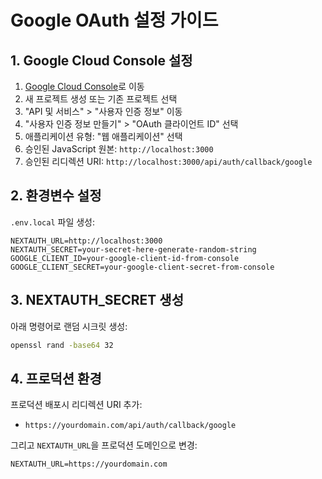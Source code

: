 # Google OAuth 설정 가이드

## 1. Google Cloud Console 설정

1. [Google Cloud Console](https://console.cloud.google.com/)로 이동
2. 새 프로젝트 생성 또는 기존 프로젝트 선택
3. "API 및 서비스" > "사용자 인증 정보" 이동
4. "사용자 인증 정보 만들기" > "OAuth 클라이언트 ID" 선택
5. 애플리케이션 유형: "웹 애플리케이션" 선택
6. 승인된 JavaScript 원본: `http://localhost:3000`
7. 승인된 리디렉션 URI: `http://localhost:3000/api/auth/callback/google`

## 2. 환경변수 설정

`.env.local` 파일 생성:

```env
NEXTAUTH_URL=http://localhost:3000
NEXTAUTH_SECRET=your-secret-here-generate-random-string
GOOGLE_CLIENT_ID=your-google-client-id-from-console
GOOGLE_CLIENT_SECRET=your-google-client-secret-from-console
```

## 3. NEXTAUTH_SECRET 생성

아래 명령어로 랜덤 시크릿 생성:

```bash
openssl rand -base64 32
```

## 4. 프로덕션 환경

프로덕션 배포시 리디렉션 URI 추가:
- `https://yourdomain.com/api/auth/callback/google`

그리고 `NEXTAUTH_URL`을 프로덕션 도메인으로 변경:
```env
NEXTAUTH_URL=https://yourdomain.com
```